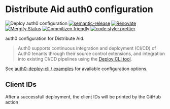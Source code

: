 # Distribute Aid auth0 configuration

![Deploy auth0 configuration](https://github.com/distributeaid/auth0/workflows/Deploy%20auth0%20configuration/badge.svg?branch=saga)
[![semantic-release](https://img.shields.io/badge/%20%20%F0%9F%93%A6%F0%9F%9A%80-semantic--release-e10079.svg)](https://github.com/semantic-release/semantic-release)
[![Renovate](https://img.shields.io/badge/renovate-enabled-brightgreen.svg)](https://renovatebot.com)
[![Mergify Status](https://img.shields.io/endpoint.svg?url=https://dashboard.mergify.io/badges/distributeaid/auth0&style=flat)](https://mergify.io)
[![Commitizen friendly](https://img.shields.io/badge/commitizen-friendly-brightgreen.svg)](http://commitizen.github.io/cz-cli/)
[![code style: prettier](https://img.shields.io/badge/code_style-prettier-ff69b4.svg?style=flat-square)](https://github.com/prettier/prettier)

auth0 configuration for Distribute Aid.

> Auth0 supports continuous integration and deployment (CI/CD) of Auth0 tenants
> through their source control extensions, and integration into existing CI/CD
> pipelines using the
> [Deploy CLI tool](https://auth0.com/docs/extensions/deploy-cli-tool).

See
[auth0-deploy-cli / examples](https://github.com/auth0/auth0-deploy-cli/tree/master/examples/directory)
for available configuration options.

## Client IDs

After a successfull deployment, the client IDs will be printed by the GitHub
action
